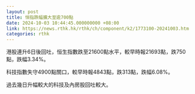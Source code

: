 ```yaml
---
layout: post
title: 恒指跌幅擴大至逾700點
date: 2024-10-03 10:44:45.000000000 +08:00
link: https://news.rthk.hk/rthk/ch/component/k2/1773100-20241003.htm
categories: rthk
---
```


港股連升6日後回吐，恒生指數跌至21600點水平，較早時報21693點，跌750點，跌幅3.34%。

科技指數失守4900點關口，較早時報4843點，跌313點，跌幅6.08%。

過去幾日升幅較大的科技及內房股回吐較大。
